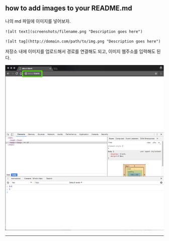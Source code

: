 ## how to add images to your README.md

나의 md 파일에 이미지를 넣어보자.

`![alt text](screenshots/filename.png "Description goes here")`

`![alt tag](http://domain.com/path/to/img.png "Description goes here")`

저장소 내에 이미지를 업로드해서 경로를 연결해도 되고, 이미지 웹주소를 입력해도 된다.

![my repository screenshot](images/about-blank.png "random image")


---
